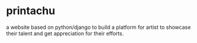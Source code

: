 # printachu
a website based on python/django to build a platform for artist to showcase their talent and get appreciation for their efforts.
